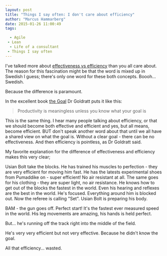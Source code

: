 ```yaml
---
layout: post
title: "Things I say often: I don't care about efficiency"
author: "Marcus Hammarberg"
date: 2015-01-26 11:00:49
tags:

  - Agile
 - Lean
  - Life of a consultant
 - Things I say often
---
```


I've talked more about [effectiveness vs efficiency](http://www.marcusoft.net/2014/10/effective-revisted.html) than you all care about. The reason for this fascination might be that the word is mixed up in Swedish I guess; there's only one word for these both concepts. Boooh... Swedish.

Because the difference is paramount.

In the excellent book [the Goal](http://www.marcusoft.net/2014/12/what-is-the-goal.html) Dr Goldratt puts it like this:

<blockquote>Productivity is meaningless unless you know what your goal is</blockquote>

This is the same thing. I hear many people talking about efficiency, or that we should become both effective and efficient and yes, but all means, become efficient. BUT don't speak another word about that until we all have a shared view on what the goal is. Without a clear goal - there can be no effectiveness. And then efficiency is pointless, as Dr Goldratt said.

My favorite explanation for the difference of effectiveness and efficiency makes this very clear;

Usian Bolt take the blocks.
He has trained his muscles to perfection - they are very efficient for moving him fast.
He has the latests experimental shoes from Pumaddike on - super efficient! No air resistant at all.
The same goes for his clothing - they are super light, no air resistance.
He knows how to get out of the blocks the fastest in the world.
Even his hearing and reflexes are the best in the world.
He's focused. Everything around him is blocked out.
Now the referee is calling "Set". Usian Bolt is preparing his body.

BAM - the gun goes off.
Perfect start!
It's the fastest ever measured speed in the world. His leg movements are amazing, his hands is held perfect.

But... he's running off the track right into the middle of the field.

He's very very efficient but not very effective.
Because he didn't know the goal.

All that efficiency... wasted.
